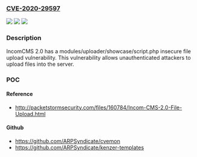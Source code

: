 ### [CVE-2020-29597](https://cve.mitre.org/cgi-bin/cvename.cgi?name=CVE-2020-29597)
![](https://img.shields.io/static/v1?label=Product&message=n%2Fa&color=blue)
![](https://img.shields.io/static/v1?label=Version&message=n%2Fa&color=blue)
![](https://img.shields.io/static/v1?label=Vulnerability&message=n%2Fa&color=brighgreen)

### Description

IncomCMS 2.0 has a modules/uploader/showcase/script.php insecure file upload vulnerability. This vulnerability allows unauthenticated attackers to upload files into the server.

### POC

#### Reference
- http://packetstormsecurity.com/files/160784/Incom-CMS-2.0-File-Upload.html

#### Github
- https://github.com/ARPSyndicate/cvemon
- https://github.com/ARPSyndicate/kenzer-templates


